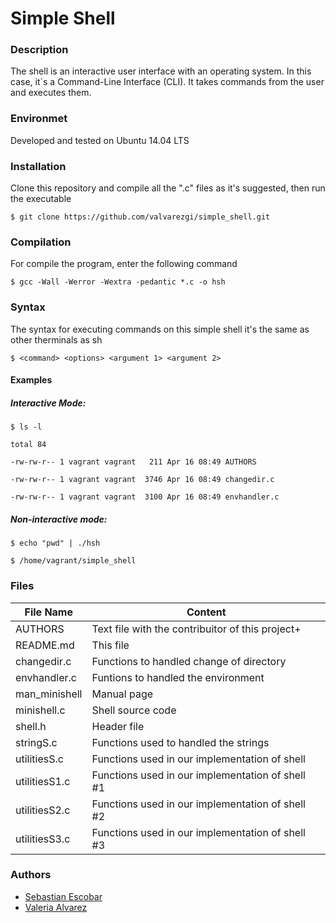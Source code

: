 # Simple Shell

### Description
The shell is an interactive user interface with an operating system. In this case, it´s a Command-Line Interface (CLI). It takes commands from the user and executes them. 

### Environmet
Developed and tested on Ubuntu 14.04 LTS

### Installation
Clone this repository and compile all the ".c" files as it's suggested, then run the executable

`$ git clone https://github.com/valvarezgi/simple_shell.git`

### Compilation
For compile the program, enter the following command

`$ gcc -Wall -Werror -Wextra -pedantic *.c -o hsh`

### Syntax
The syntax for executing commands on this simple shell it's the same as other therminals as sh

`$ <command> <options> <argument 1> <argument 2> `

#### Examples
##### Interactive Mode:

`$ ls -l`

`total 84`

`-rw-rw-r-- 1 vagrant vagrant   211 Apr 16 08:49 AUTHORS`

`-rw-rw-r-- 1 vagrant vagrant  3746 Apr 16 08:49 changedir.c`

`-rw-rw-r-- 1 vagrant vagrant  3100 Apr 16 08:49 envhandler.c`


##### Non-interactive mode:

`$ echo "pwd" | ./hsh`

`$ /home/vagrant/simple_shell`

### Files
|File  Name | Content   |
| ------------ | ------------ |
|  AUTHORS | Text file with the contribuitor of this project+  |
|  README.md |  This file  |
|  changedir.c |  Functions to handled change of directory |
|  envhandler.c | Funtions to handled the environment |
|  man_minishell | Manual page   |
|  minishell.c  | Shell source code  |
|  shell.h  |  Header file |
|  stringS.c |  Functions used to handled the strings |
|  utilitiesS.c | Functions used in our implementation of shell  |
|  utilitiesS1.c | Functions used in our implementation of shell #1 |
|  utilitiesS2.c | Functions used in our implementation of shell #2 |
|  utilitiesS3.c | Functions used in our implementation of shell #3   |


### Authors
- [Sebastian Escobar](https://github.com/Katorea132 "Sebastian Escobar")
- [Valeria Alvarez](https://github.com/valvarezgi/ "Valeria Alvarez")

